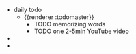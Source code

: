 - daily todo
	- {{renderer :todomaster}}
		- TODO memorizing words
		- TODO one 2-5min YouTube video
-
-